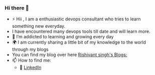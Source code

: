 ### Hi there 👋




- :zap: Hii , I am a enthusiastic devops consultant who tries to learn something new everyday.
-  I have encountered many devops tools till date and will learn more.
- 🌱 I’m addicted to learning and growing every day
- :earth_africa: I am currently sharing a little bit of my knowledge to the world through my blogs
-  You can find my blog over here [Rishivant singh's Blogs:](https://blog.knoldus.com/author/rishivantsingh/)
- 📫 How to find me: 
  - :office: [LinkedIn](www.linkedin.com/in/rishivantsingh)
  
